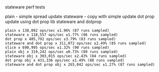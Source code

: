 stateware perf tests 

plain - simple spread update
stateware - copy with simple update
dot prop update using dot prop lib
stateware and dotprop
```
plain x 138,092 ops/sec ±1.96% (87 runs sampled)
stateware x 118,557 ops/sec ±1.77% (86 runs sampled)
dot prop x 485,792 ops/sec ±3.79% (83 runs sampled)
stateware and dot prop x 311,072 ops/sec ±2.49% (85 runs sampled)
slice x 690,995 ops/sec ±1.32% (90 runs sampled)
plain obj x 319,242 ops/sec ±0.73% (89 runs sampled)
stateware obj x 303,015 ops/sec ±2.43% (84 runs sampled)
dot prop obj x 431,336 ops/sec ±1.49% (88 runs sampled)
stateware and dot prop obj x 265,042 ops/sec ±1.27% (87 runs sampled)
```